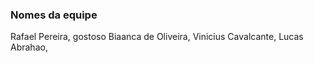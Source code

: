 ### Nomes da equipe


Rafael Pereira, gostoso
Biaanca de Oliveira,
Vinicius Cavalcante,
Lucas Abrahao,
